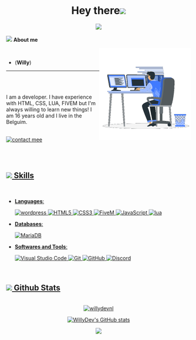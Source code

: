 <div id="header" align="center">
        <img src=""/></div>

<h1 align="center"><b>Hey there</b><img src="https://media.giphy.com/media/hvRJCLFzcasrR4ia7z/giphy.gif" width="35"></h1>

<p align="center">
  <a href="https://github.com/DenverCoder1/readme-typing-svg"><img src="https://readme-typing-svg.herokuapp.com?font=Time+New+Roman&color=b03b59&size=25&center=true&vCenter=true&width=600&height=100&lines=Hello+World;++;Developer,;HTML,+CSS,+LUA,+FIVEM;Made+with+love..<3;"></a>
</p>


 <img src = "https://cdn.discordapp.com/emojis/1057946941150986260.gif" width=50px> **About me**

<picture> <img align="right" src="https://github.com/0xAbdulKhalid/0xAbdulKhalid/raw/main/assets/mdImages/Right_Side.gif" width = 250px></picture>

<br>

- (**Willy**)
---
<br><br>

I am a developer. I have experience with HTML, CSS, LUA, FIVEM but I'm always willing to learn new things! I am 16 years old and I live in the Belguim. </a>
<br><br>

<a href="https://discord.com/channels/@me/819276465618419763"> <img src="https://discord.c99.nl/widget/theme-2/819276465618419763.png" alt="contact mee">

<br><br>

## <img src="https://media2.giphy.com/media/QssGEmpkyEOhBCb7e1/giphy.gif?cid=ecf05e47a0n3gi1bfqntqmob8g9aid1oyj2wr3ds3mg700bl&rid=giphy.gif" width ="25"><b> Skills</b>
<br>

<p align="center">

- **Languages**:
    
    ![wordpress](https://img.shields.io/badge/WordPress-2272a8?style=for-the-badge&logo=WordPress&logoColor=white)
    ![HTML5](https://img.shields.io/badge/HTML5%20-e54d26.svg?style=for-the-badge&logo=html5&logoColor=white)
    ![CSS3](https://img.shields.io/badge/CSS%20-264de4.svg?style=for-the-badge&logo=css3&logoColor=white)
    ![FiveM](https://img.shields.io/badge/FiveM-ff7101?style=for-the-badge&logo=FiveM&logoColor=white)
    ![JavaScript](https://img.shields.io/badge/JavaScript%20-%23F7DF1E.svg?style=for-the-badge&logo=javascript&logoColor=black)
    ![lua](https://img.shields.io/badge/Lua-000080?style=for-the-badge&logo=Lua&logoColor=white)

- **Databases**:

    ![MariaDB](https://img.shields.io/badge/MariaDB%20-c49a6c.svg?style=for-the-badge&logo=MariaDB&logoColor=black)

- **Softwares and Tools**:
    
    ![Visual Studio Code](https://img.shields.io/badge/Visual%20Studio%20Code-0078d7.svg?style=for-the-badge&logo=visual-studio-code&logoColor=white)
    ![Git](https://img.shields.io/badge/git-f0502b.svg?style=for-the-badge&logo=git&logoColor=white)
    ![GitHub](https://img.shields.io/badge/github-%23121011.svg?style=for-the-badge&logo=github&logoColor=white)
    ![Discord](https://img.shields.io/discord/1006915882129297498?color=7289DA&labelColor=4a64bd&logo=discord&logoColor=white&style=for-the-badge)


<br>

</p>

## <img src="https://media.giphy.com/media/iY8CRBdQXODJSCERIr/giphy.gif" width="35"><b> Github Stats </b>
<br>

<div align="center">

<img src="https://github-readme-stats.vercel.app/api/top-langs?username=willydevnl&show_icons=true&locale=en&layout=compact&line_height=20&title_color=ffffff&icon_color=2234AE&text_color=D3D3D3&bg_color=0,000000,000000" width="375"  alt="willydevnl"/>

![WillyDev's GitHub stats](https://github-readme-stats.vercel.app/api?username=willydevnl&show_icons=true&theme=dark)

![](https://komarev.com/ghpvc/?username=willydevnl&label=PROFILE+VIEWS)
</a>
</div>
